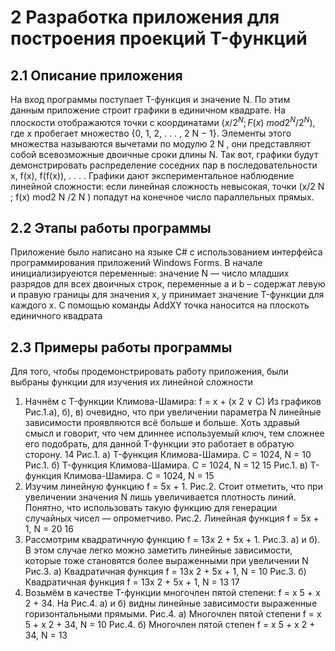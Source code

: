 # 2 Разработка приложения для построения проекций T-функций
## 2.1 Описание приложения
На вход программы поступает T-функция и значение N. По этим данным приложение строит графики в единичном квадрате. На плоскости отображаются точки с координатами $(x/2^N; F(x)~ mod 2^N/2^N),$ где x пробегает
множество {0, 1, 2, . . . , 2
N − 1}. Элементы этого множества называются вычетами по модулю 2
N , они представляют собой всевозможные двоичные сроки
длины N. Так вот, графики будут демонстрировать распределение соседних
пар в последовательности x, f(x), f(f(x)), . . . . Графики дают экспериментальное наблюдение линейной сложности: если линейная сложность невысокая, точки (x/2
N ; f(x) mod2
N /2
N ) попадут на конечное число параллельных
прямых.
## 2.2 Этапы работы программы
Приложение было написано на языке C# с использованием интерфейса
программирования приложений Windows Forms. В начале инициализируеются переменные: значение N — число младших разрядов для всех двоичных
строк, переменные a и b – содержат левую и правую границы для значения
x, y принимает значение T-функции для каждого x. С помощью команды
AddXY точка наносится на плоскоть единичного квадрата
## 2.3 Примеры работы программы
Для того, чтобы продемонстрировать работу приложения, были выбраны функции для изучения их линейной сложности
1. Начнём с T-функции Климова-Шамира: f = x + (x
2 ∨ C)
Из графиков Рис.1.a), б), в) очевидно, что при увеличении параметра N линейные зависимости проявляются всё больше и больше. Хоть
здравый смысл и говорит, что чем длиннее используемый ключ, тем
сложнее его подобрать, для данной T-функции это работает в обратую сторону.
14
Рис.1. a) T-функция Климова-Шамира. С = 1024, N = 10
Рис.1. б) T-функция Климова-Шамира. С = 1024, N = 12
15
Рис.1. в) T-функция Климова-Шамира. С = 1024, N = 15
2. Изучим линейную функцию f = 5x + 1. Рис.2.
Стоит отметить, что при увеличении значения N лишь увеличивается
плотность линий. Понятно, что использовать такую функцию для
генерации случайных чисел — опрометчиво.
Рис.2. Линейная функция f = 5x + 1, N = 20
16
3. Рассмотрим квадратичную функцию f = 13x
2 + 5x + 1. Рис.3. а)
и б). В этом случае легко можно заметить линейные зависимости,
которые тоже становятся более выраженными при увеличении N
Рис.3. а) Квадратичная функция f = 13x
2 + 5x + 1, N = 10
Рис.3. б) Квадратичная функция f = 13x
2 + 5x + 1, N = 13
17
4. Возьмём в качестве T-функции многочлен пятой степени: f = x
5 +
x
2 + 34. На Рис.4. а) и б) видны линейные зависимости выраженные
горизонтальными прямыми.
Рис.4. а) Многочлен пятой степени f = x
5 + x
2 + 34, N = 10
Рис.4. б) Многочлен пятой степен f = x
5 + x
2 + 34, N = 13